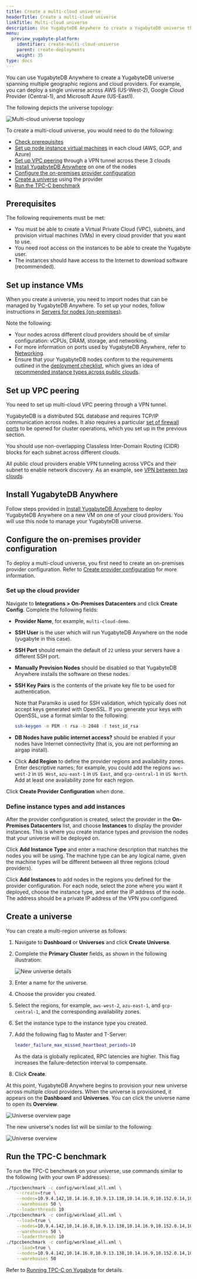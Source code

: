 ```yaml
---
title: Create a multi-cloud universe
headerTitle: Create a multi-cloud universe
linkTitle: Multi-cloud universe
description: Use YugabyteDB Anywhere to create a YugabyteDB universe that spans multiple cloud providers.
menu:
  preview_yugabyte-platform:
    identifier: create-multi-cloud-universe
    parent: create-deployments
    weight: 35
type: docs
---
```


You can use YugabyteDB Anywhere to create a YugabyteDB universe spanning multiple geographic regions and cloud providers. For example, you can deploy a single universe across AWS (US-West-2), Google Cloud Provider (Central-1), and Microsoft Azure (US-East1).

The following depicts the universe topology:

![Multi-cloud universe topology](/images/ee/multi-cloud-topology.png)

To create a multi-cloud universe, you would need to do the following:

* [Check prerequisites](#prerequisites)
* [Set up node instance virtual machines](#set-up-instance-vms) in each cloud (AWS, GCP, and Azure)
* [Set up VPC peering](#set-up-vpc-peering) through a VPN tunnel across these 3 clouds
* [Install YugabyteDB Anywhere](#install-yugabytedb-anywhere) on one of the nodes
* [Configure the on-premises provider configuration](#configure-the-on-premises-provider-configuration)
* [Create a universe](#create-a-universe) using the provider
* [Run the TPC-C benchmark](#run-the-tpc-c-benchmark)

## Prerequisites

The following requirements must be met:

* You must be able to create a Virtual Private Cloud (VPC), subnets, and provision virtual machines (VMs) in every cloud provider that you want to use.
* You need root access on the instances to be able to create the Yugabyte user.
* The instances should have access to the Internet to download software (recommended).

## Set up instance VMs

When you create a universe, you need to import nodes that can be managed by YugabyteDB Anywhere. To set up your nodes, follow instructions in [Servers for nodes (on-premises)](../../prepare/server-nodes-software/software-on-prem/).

Note the following:

* Your nodes across different cloud providers should be of similar configuration: vCPUs, DRAM, storage, and networking.
* For more information on ports used by YugabyteDB Anywhere, refer to [Networking](../../prepare/networking/).
* Ensure that your YugabyteDB nodes conform to the requirements outlined in the [deployment checklist](../../../deploy/checklist/), which gives an idea of [recommended instance types across public clouds](../../../deploy/checklist/#public-clouds).

## Set up VPC peering

You need to set up multi-cloud VPC peering through a VPN tunnel.

YugabyteDB is a distributed SQL database and requires TCP/IP communication across nodes. It also requires a particular [set of firewall ports](../../prepare/networking/) to be opened for cluster operations, which you set up in the previous section.

You should use non-overlapping Classless Inter-Domain Routing (CIDR) blocks for each subnet across different clouds.

All public cloud providers enable VPN tunneling across VPCs and their subnet to enable network discovery. As an example, see [VPN between two clouds](https://medium.com/google-cloud/vpn-between-two-clouds-e2e3578be773).

## Install YugabyteDB Anywhere

Follow steps provided in [Install YugabyteDB Anywhere](../../install-yugabyte-platform/) to deploy YugabyteDB Anywhere on a new VM on one of your cloud providers. You will use this node to manage your YugabyteDB universe.

## Configure the on-premises provider configuration

To deploy a multi-cloud universe, you first need to create an on-premises provider configuration. Refer to [Create provider configuration](../../configure-yugabyte-platform/on-premises/) for more information.

### Set up the cloud provider

Navigate to **Integrations > On-Premises Datacenters** and click **Create Config**. Complete the following fields:

* **Provider Name**, for example, `multi-cloud-demo`.
* **SSH User** is the user which will run YugabyteDB Anywhere on the node (yugabyte in this case).
* **SSH Port** should remain the default of `22` unless your servers have a different SSH port.
* **Manually Provision Nodes** should be disabled so that YugabyteDB Anywhere installs the software on these nodes.
* **SSH Key Pairs** is the contents of the private key file to be used for authentication.

    Note that Paramiko is used for SSH validation, which typically does not accept keys generated with OpenSSL. If you generate your keys with OpenSSL, use a format similar to the following:

    ```sh
    ssh-keygen -m PEM -t rsa -b 2048 -f test_id_rsa
    ```

* **DB Nodes have public internet access?** should be enabled if your nodes have Internet connectivity (that is, you are not performing an airgap install).
* Click **Add Region** to define the provider regions and availability zones. Enter descriptive names; for example, you could add the regions `aws-west-2` in `US West`, `azu-east-1` in `US East`, and `gcp-central-1` in `US North`. Add at least one availability zone for each region.

Click **Create Provider Configuration** when done.

### Define instance types and add instances

After the provider configuration is created, select the provider in the **On-Premises Datacenters** list, and choose **Instances** to display the provider instances. This is where you create instance types and provision the nodes that your universe will be deployed on.

Click **Add Instance Type** and enter a machine description that matches the nodes you will be using. The machine type can be any logical name, given the machine types will be different between all three regions (cloud providers).

Click **Add Instances** to add nodes in the regions you defined for the provider configuration. For each node, select the zone where you want it deployed, choose the instance type, and enter the IP address of the node. The address should be a private IP address of the VPN you configured.

## Create a universe

You can create a multi-region universe as follows:

1. Navigate to **Dashboard** or **Universes** and click **Create Universe**.

1. Complete the **Primary Cluster** fields, as shown in the following illustration:

    ![New universe details](/images/ee/multi-cloud-create-universe1.png)

1. Enter a name for the universe.

1. Choose the provider you created.

1. Select the regions, for example, `aws-west-2`, `azu-east-1`, and `gcp-central-1`, and the corresponding availability zones.

1. Set the instance type to the instance type you created.

1. Add the following flag to Master and T-Server:

    ```sh
    leader_failure_max_missed_heartbeat_periods=10
    ```

    As the data is globally replicated, RPC latencies are higher. This flag increases the failure-detection interval to compensate.

1. Click **Create**.

At this point, YugabyteDB Anywhere begins to provision your new universe across multiple cloud providers. When the universe is provisioned, it appears on the **Dashboard** and **Universes**. You can click the universe name to open its **Overview**.

![Universe overview page](/images/ee/multi-cloud-universe-overview.png)

The new universe's nodes list will be similar to the following:

![Universe overview](/images/ee/multi-cloud-universe-nodes.png)

## Run the TPC-C benchmark

To run the TPC-C benchmark on your universe, use commands similar to the following (with your own IP addresses):

```sh
./tpccbenchmark -c config/workload_all.xml \
    --create=true \
    --nodes=10.9.4.142,10.14.16.8,10.9.13.138,10.14.16.9,10.152.0.14,10.152.0.32 \
    --warehouses 50 \
    --loaderthreads 10
./tpccbenchmark -c config/workload_all.xml \
    --load=true \
    --nodes=10.9.4.142,10.14.16.8,10.9.13.138,10.14.16.9,10.152.0.14,10.152.0.32 \
    --warehouses 50 \
    --loaderthreads 10
./tpccbenchmark -c config/workload_all.xml \
    --load=true \
    --nodes=10.9.4.142,10.14.16.8,10.9.13.138,10.14.16.9,10.152.0.14,10.152.0.32 \
    --warehouses 50
```

Refer to [Running TPC-C on Yugabyte](../../../benchmark/tpcc/) for details.
